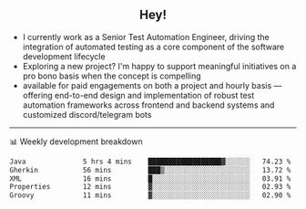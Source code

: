 <h2 align="center">Hey!</h2>

- I currently work as a Senior Test Automation Engineer, driving the integration of automated testing as a core component of the software development lifecycle
- Exploring a new project? I'm happy to support meaningful initiatives on a pro bono basis when the concept is compelling
-  available for paid engagements on both a project and hourly basis — offering end-to-end design and implementation of robust test automation frameworks across frontend and backend systems and customized discord/telegram bots
  
  -------
  
📊 Weekly development breakdown

<!--START_SECTION:waka-->

```txt
Java              5 hrs 4 mins    ██████████████████▓░░░░░░   74.23 %
Gherkin           56 mins         ███▒░░░░░░░░░░░░░░░░░░░░░   13.72 %
XML               16 mins         █░░░░░░░░░░░░░░░░░░░░░░░░   03.91 %
Properties        12 mins         ▓░░░░░░░░░░░░░░░░░░░░░░░░   02.93 %
Groovy            11 mins         ▓░░░░░░░░░░░░░░░░░░░░░░░░   02.90 %
```

<!--END_SECTION:waka-->
